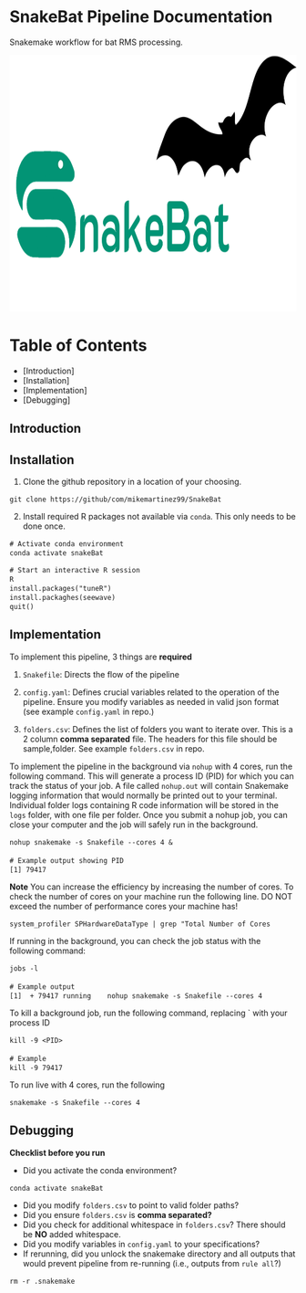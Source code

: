 # SnakeBat Pipeline Documentation
Snakemake workflow for bat RMS processing.

<img src="img/SnakeBat_logo.png" alt="Description" width = 700 height = 450 style="border: none;" />

# Table of Contents
- [Introduction]
- [Installation]
- [Implementation]
- [Debugging]

## Introduction

## Installation

1. Clone the github repository in a location of your choosing.

```shell
git clone https://github/com/mikemartinez99/SnakeBat
```

2. Install required R packages not available via `conda`. This only needs to be done once.


```shell
# Activate conda environment
conda activate snakeBat
```

```shell
# Start an interactive R session
R
install.packages("tuneR")
install.packaghes(seewave)
quit()
```

## Implementation
To implement this pipeline, 3 things are **required**

1. `Snakefile`: Directs the flow of the pipeline

2. `config.yaml`: Defines crucial variables related to the operation of the pipeline. Ensure you modify variables as needed in valid json format (see example `config.yaml` in repo.)

3. `folders.csv`: Defines the list of folders you want to iterate over. This is a 2 column **comma separated** file. The headers for this file should be sample,folder. See example `folders.csv` in repo.

To implement the pipeline in the background via `nohup` with 4 cores, run the following command. This will generate a process ID (PID) for which you can track the status of your job. A file called `nohup.out` will contain Snakemake logging information that would normally be printed out to your terminal. Individual folder logs containing R code information will be stored in the `logs` folder, with one file per folder. Once you submit a nohup job, you can close your computer and the job will safely run in the background.

``` shell
nohup snakemake -s Snakefile --cores 4 &

# Example output showing PID
[1] 79417
```

**Note** You can increase the efficiency by increasing the number of cores. To check the number of cores on your machine run the following line. DO NOT exceed the number of performance cores your machine has!

```shell
system_profiler SPHardwareDataType | grep "Total Number of Cores
```

If running in the background, you can check the job status with the following command:

```shell
jobs -l

# Example output
[1]  + 79417 running    nohup snakemake -s Snakefile --cores 4
```

To kill a background job, run the following command, replacing `<PID> with your process ID
```shell
kill -9 <PID>

# Example
kill -9 79417
```

To run live with 4 cores, run the following
```shell
snakemake -s Snakefile --cores 4
```

## Debugging
**Checklist before you run**

- Did you activate the conda environment? 

```shell
conda activate snakeBat
```

- Did you modify `folders.csv` to point to valid folder paths?
- Did you ensure `folders.csv` is **comma separated?**
- Did you check for additional whitespace in `folders.csv`? There should be **NO** added whitespace.
- Did you modify variables in `config.yaml` to your specifications?
- If rerunning, did you unlock the snakemake directory and all outputs that would prevent pipeline from re-running (i.e., outputs from `rule all`?)

```shell
rm -r .snakemake
```

